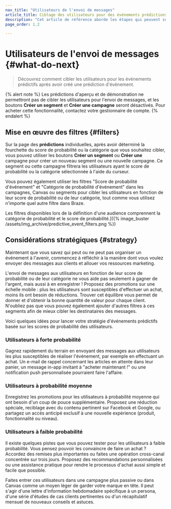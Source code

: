```yaml
---
nav_title: "Utilisateurs de l'envoi de messages"
article_title: Ciblage des utilisateurs pour des événements prédictions
description: "Cet article de référence aborde les étapes qui peuvent suivre la création d'une prédiction d'événement, telles que la mise en place d'un filtre et les considérations stratégiques."
page_order: 1.2

---
```


# Utilisateurs de l'envoi de messages {#what-do-next}

> Découvrez comment cibler les utilisateurs pour les événements prédictifs après avoir créé une prédiction d'événement.

{% alert note %}
Les prédictions d'aperçu et de démonstration ne permettront pas de cibler les utilisateurs pour l'envoi de messages, et les boutons **Créer un segment** et **Créer une campagne** seront désactivés. Pour acheter cette fonctionnalité, contactez votre gestionnaire de compte.
{% endalert %}

## Mise en œuvre des filtres {#filters}

Sur la page des **prédictions** individuelles, après avoir déterminé la fourchette du score de probabilité ou la catégorie que vous souhaitez cibler, vous pouvez utiliser les boutons **Créer un segment** ou **Créer une** campagne pour créer un nouveau segment ou une nouvelle campagne. Ce segment ou cette campagne filtrera les utilisateurs ayant le score de probabilité ou la catégorie sélectionnée à l'aide du curseur.

Vous pouvez également utiliser les filtres "Score de probabilité d'événement" et "Catégorie de probabilité d'événement" dans les campagnes, Canvas ou segments pour cibler les utilisateurs en fonction de leur score de probabilité ou de leur catégorie, tout comme vous utilisez n'importe quel autre filtre dans Braze.

Les filtres disponibles lors de la définition d'une audience comprennent la catégorie de probabilité et le score de probabilité.]({% image_buster /assets/img_archive/predictive_event_filters.png %})

## Considérations stratégiques {#strategy}

Maintenant que vous savez qui peut ou ne peut pas organiser un événement à l'avenir, commencez à réfléchir à la manière dont vous voulez envoyer des messages aux clients et allouer vos ressources marketing.

L'envoi de messages aux utilisateurs en fonction de leur score de probabilité ou de leur catégorie ne vous aide pas seulement à gagner de l'argent, mais aussi à en enregistrer ! Proposez des promotions sur une échelle mobile : plus les utilisateurs sont susceptibles d'effectuer un achat, moins ils ont besoin de réductions. Trouver cet équilibre vous permet de donner et d'obtenir la bonne quantité de valeur pour chaque client. N'oubliez pas que vous pouvez également ajouter d'autres filtres à ces segments afin de mieux cibler les destinataires des messages.

Voici quelques idées pour lancer votre stratégie d'événements prédictifs basée sur les scores de probabilité des utilisateurs.

### Utilisateurs à forte probabilité

Gagnez rapidement du terrain en envoyant des messages aux utilisateurs les plus susceptibles de réaliser l'événement, par exemple en effectuant un achat. Un e-mail de rappel concernant les articles en attente dans leur panier, un message in-app invitant à "acheter maintenant !" ou une notification push personnalisée pourraient faire l'affaire.

### Utilisateurs à probabilité moyenne

Enregistrez les promotions pour les utilisateurs à probabilité moyenne qui ont besoin d'un coup de pouce supplémentaire. Proposez une réduction spéciale, reciblage avec du contenu pertinent sur Facebook et Google, ou partagez un accès anticipé exclusif à une nouvelle expérience (produit, fonctionnalité ou niveau).

### Utilisateurs à faible probabilité

Il existe quelques pistes que vous pouvez tester pour les utilisateurs à faible probabilité. Vous pensez pouvoir les convaincre de faire un achat ? Accordez des remises plus importantes ou faites une opération cross-canal concentrée sur trois jours. Proposez des recommandations personnalisées ou une assistance pratique pour rendre le processus d'achat aussi simple et facile que possible.

Faites entrer ces utilisateurs dans une campagne plus passive ou dans Canvas comme un moyen léger de garder votre marque en tête. Il peut s'agir d'une lettre d'information hebdomadaire spécifique à un persona, d'une série d'études de cas clients pertinentes ou d'un récapitulatif mensuel de nouveaux conseils et astuces.

